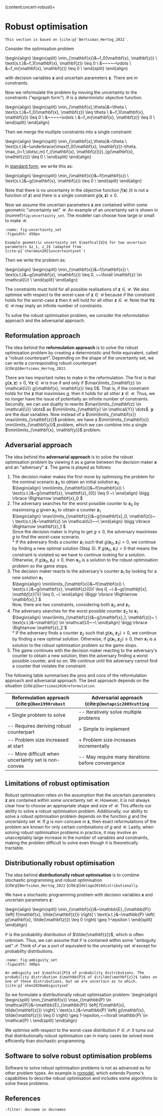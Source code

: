 (content:uncert-robust)=

# Robust optimisation

```{admonition} Robust optimisation
This section is based on {cite:p}`Bertsimas_Hertog_2022`.
```

Consider the optimisation problem

\begin{align}
    \begin{split}
        \min_{\mathbf{x}}&~f_0(\mathbf{x}, \mathbf{z}) \\
        \text{s.t.}&~f_1(\mathbf{x}, \mathbf{z}) \leq 0 \\
        &~~~~~\vdots \\
        &~f_m(\mathbf{x}, \mathbf{z}) \leq 0 \\
    \end{split}
\end{align}

with decision variables $\mathbf{x}$ and uncertain parameters $\mathbf{z}$. There are $m$ constraints.

Now we reformulate the problem by moving the uncertainty to the constraints ("epigraph form"). $\theta$ is a deterministic objective function.

\begin{align}
    \begin{split}
        \min_{\mathbf{x},\theta}&~\theta \\
        \text{s.t.}&~f_0(\mathbf{x}, \mathbf{z}) \leq \theta \\
        &~f_1(\mathbf{x}, \mathbf{z}) \leq 0 \\
        &~~~~~\vdots \\
        &~f_m(\mathbf{x}, \mathbf{z}) \leq 0 \\
    \end{split}
\end{align}

Then we merge the multiple constraints into a single constraint:

\begin{align}
    \begin{split}
        \min_{\mathbf{x},\theta}&~\theta \\
        \text{s.t.}&~\underbrace{\max\{f_0(\mathbf{x}, \mathbf{z})-\theta, \max_{i=1,\dotsc,m} f_i(\mathbf{x}, \mathbf{z})\}}_{g(\mathbf{x}, \mathbf{z})} \leq 0 \\
    \end{split}
\end{align}

In [standard form](content:lp:standard-form), we write this as:

\begin{align}
    \begin{split}
        \min_{\mathbf{x}}&~f(\mathbf{x}) \\
        \text{s.t.}&~g(\mathbf{x}, \mathbf{z}) \leq 0 \\
    \end{split}
\end{align}

Note that there is no uncertainty in the objective function $f(\mathbf{x})$ (it is not a function of $\mathbf{z}$) and there is a single constraint $g(\mathbf{x}, \mathbf{z}) \leq 0$.

Now we assume the uncertain parameters $\mathbf{z}$ are contained within some geometric "uncertainty set" $\mathcal{U}$. An example of an uncertainty set is shown in {numref}`fig:uncertainty_set`. The modeler can choose how large or small to make $\mathcal{U}$.

```{figure} ../images/uncertainty_set.png
:name: fig:uncertainty_set
:figwidth: 450px

Example geometric uncertainty set $\mathcal{U}$ for two uncertain parameters $z_1, z_2$ (adapted from {cite:p}`cheramin2021uncertaintyset`)
```

Then we write the problem as:

\begin{align}
    \begin{split}
        \min_{\mathbf{x}}&~f(\mathbf{x}) \\
        \text{s.t.}&~g(\mathbf{x}, \mathbf{z}) \leq 0, ~~\forall \mathbf{z} \in \mathcal{U} \\
    \end{split}
\end{align}

The constraints must hold for all possible realisations of $\mathbf{z} \in \mathcal{U}$. We also optimise with respect to the worst-case of $\mathbf{z} \in \mathcal{U}$ because if the constraint holds for the worst-case $\mathbf{z}$ then it will hold for all other $\mathbf{z} \in \mathcal{U}$. Note that $\forall \mathbf{z} \in \mathcal{U}$ may imply an infinite number of constraints.

To solve the robust optimisation problem, we consider the reformulation approach and the adversarial approach.

## Reformulation approach

The idea behind the **reformulation approach** is to solve the robust optimisation problem by creating a deterministic and finite equivalent, called a "robust counterpart". Depending on the shape of the uncertainty set, we can write a corresponding robust counterpart {cite:p}`Bertsimas_Hertog_2022`.

There are two important notes to make in the reformulation. The first is that $g(\mathbf{x}, \mathbf{z}) \leq 0, ~\forall \mathbf{z} \in \mathcal{U}$ is true if and only if $\max\limits_{\mathbf{z} \in \mathcal{U}}  g(\mathbf{x}, \mathbf{z}) \leq 0$. That is, if the constraint holds for the $\mathbf{z}$ that maximises $g$, then it holds for all other $\mathbf{z} \in \mathcal{U}$. Thus, we no longer have the issue of potentially an infinite number of constraints. Secondly, we can use duality to rewrite $\max\limits_{\mathbf{z} \in \mathcal{U}} \dots$ as $\min\limits_{\mathbf{y} \in \mathcal{Y}} \dots$. $\mathbf{y}$ are the dual variables. Now instead of a $\min\limits_{\mathbf{x}} \max\limits_{\mathbf{z}}$ problem, we have a $\min\limits_{\mathbf{x}} \min\limits_{\mathbf{y}}$ problem, which we can combine into a single $\min\limits_{\mathbf{x}, \mathbf{y}}$ problem.

## Adversarial approach

The idea behind the **adversarial approach** is to solve the robust optimisation problem by viewing it as a game between the decision maker $\mathbf{x}$ and an "adversary" $\mathbf{z}$. The game is played as follows:

1. The decision maker makes the first move by optimising the problem for the nominal scenario $\mathbf{z}_{0}$ to obtain an initial solution $\mathbf{x}_0$ \
    $\begin{align}
        \min\limits_{\mathbf{x}}&~f(\mathbf{x}) \\
        \text{s.t.}&~g(\mathbf{x}, \mathbf{z}_{0}) \leq 0 ~\\
    \end{align}
    \bigg \rbrace \Rightarrow \mathbf{x}_0 $
2. The adversary searches for the worst possible counter to $\mathbf{x}_0$ by maximising $g$ given $\mathbf{x}_0$ to obtain a counter $\mathbf{z}_1$ \
    $\begin{align}
        \max\limits_{\mathbf{z}}&~g(\mathbf{x}_0, \mathbf{z})~ \\
        \text{s.t.}&~\mathbf{z} \in \mathcal{U}~~\\
    \end{align}
    \bigg \rbrace \Rightarrow \mathbf{z}_1  $ \
    Since the decision maker is trying to get $g \leq 0$, the adversary maximises $g$ to find the worst-case scenario. \
    $\ast$ If the adversary finds a counter $\mathbf{z}_1$ such that $g(\mathbf{x}_0, \mathbf{z}_1) > 0$, we continue by finding a new optimal solution (Step 3). If $g(\mathbf{x}_0, \mathbf{z}_1) > 0$ that means the constraint is violated so we have to continue looking for a solution. Otherwise, if $g(\mathbf{x}_0, \mathbf{z}_1) \leq 0$, then $\mathbf{x}_0$ is a solution to the robust optimisation problem so the game stops.
3.  The decision maker reacts to the adversary's counter $\mathbf{z}_1$ by looking for a new solution $\mathbf{x}_1$ \
    $\begin{align}
        \min\limits_{\mathbf{x}}&~f(\mathbf{x}) \\
        \text{s.t.}&~g(\mathbf{x}, \mathbf{z}_{0}) \leq 0, ~\\
        &~g(\mathbf{x}, \mathbf{z}_{1}) \leq 0, ~\\
    \end{align}
    \Biggr \rbrace \Rightarrow \mathbf{x}_1  $ \
    Now, there are two constraints, considering both $\mathbf{z}_0$ and $\mathbf{z}_1$.
4.  The adversary searches for the worst possible counter $\mathbf{z}_2$ to $\mathbf{x}_1$ \
    $\begin{align}
        \max\limits_{\mathbf{z}}&~g(\mathbf{x}_1, \mathbf{z})~ \\
        \text{s.t.}&~\mathbf{z} \in \mathcal{U}~~\\
    \end{align}
    \bigg \rbrace \Rightarrow \mathbf{z}_2  $ \
    $\ast$ If the adversary finds a counter $\mathbf{z}_2$ such that $g(\mathbf{x}_1, \mathbf{z}_2) > 0$, we continue by finding a new optimal solution. Otherwise, if $g(\mathbf{x}_1, \mathbf{z}_2) \leq 0$, then $\mathbf{x}_1$ is a solution to the robust optimisation problem so the game stops.
5.  The game continues with the decision maker reacting to the adversary's counter to obtain a new solution, then the adversary finding a worst possible counter, and so on. We continue until the adversary cannot find a counter that violates the constraint.

The following table summarises the pros and cons of the reformulation approach and adversarial approach. The best approach depends on the situation {cite:p}`bertsimas2016reformulation`.

| **Reformulation approach** {cite:p}`ben1998robust` | **Adversarial approach** {cite:p}`mutapcic2009cutting` |
| --- | --- |
| + Single problem to solve | -- Iteratively solve multiple problems |
| -- Requires deriving robust counterpart | + Simple to implement |
| -- Problem size increased at start | + Problem size increases incrementally |
| -- More difficult when uncertainty set is non-convex | -- May require many iterations before convergence |

## Limitations of robust optimisation

Robust optimisation relies on the assumption that the uncertain parameters $\mathbf{z}$ are contained within some uncertainty set $\mathcal{U}$. However, it is not always clear how to choose an appropriate shape and size of $\mathcal{U}$. This affects our ability to solve a robust optimisation problem. Additionally, our ability to solve a robust optimisation problem depends on the function $g$ and the uncertainty set $\mathcal{U}$. If $g$ is non-concave in $\mathbf{z}$, then exact reformulations of the problem are known for only certain combinations of $g$ and $\mathcal{U}$. Lastly, when solving robust optimisation problems in practice, it may involve an unacceptably large increase in the number of variables and constraints, making the problem difficult to solve even though it is theoretically tractable.

## Distributionally robust optimisation

The idea behind **distributionally robust optimisation** is to combine stochastic programming and robust optimisation {cite:p}`Bertsimas_Hertog_2022` {cite:p}`delage2010distributionally`.

We have a stochastic programming problem with decision variables $\mathbf{x}$ and uncertain parameters $\mathbf{z}$:

\begin{align}
    \begin{split}
        \min_{\mathbf{x}}&~\mathbb{E}_{\mathbb{P}} \left[ f(\mathbf{x}, \tilde{\mathbf{z}}) \right] \\
        \text{s.t.}&~\mathbb{P} \left( g(\mathbf{x}, \tilde{\mathbf{z}}) \leq 0 \right) \geq 1-\epsilon \\
    \end{split}
\end{align}

$\mathbb{P}$ is the probability distribution of $\tilde{\mathbf{z}}$, which is often unknown. Thus, we can assume that $\mathbb{P}$ is contained within some "ambiguity set" $\mathcal{P}$. Think of $\mathcal{P}$ as a sort of equivalent to the uncertainty set $\mathcal{U}$ except for probability distributions.

```{figure} ../images/DRO_ambiguity_set.png
:name: fig:ambiguity_set
:figwidth: 300px

An ambiguity set $\mathcal{P}$ of probability distributions. The probability distribution $\mathbb{P}$ of $\tilde{\mathbf{z}}$ takes on one of these distributions, but we are uncertain as to which. {cite:p}`shen2020ambiguityset`
```

So we formulate a distributionally robust optimisation problem:
\begin{align}
    \begin{split}
        \min_{\mathbf{x}} \max_{\mathbb{P} \in \mathcal{P}}&~\mathbb{E}_{\mathbb{P}} \left[ f(\mathbf{x}, \tilde{\mathbf{z}}) \right] \\
        \text{s.t.}&~\mathbb{P} \left( g(\mathbf{x}, \tilde{\mathbf{z}}) \leq 0 \right) \geq 1-\epsilon,~~\forall \mathbb{P} \in \mathcal{P} \\
    \end{split}
\end{align}

We optimise with respect to the worst-case distribution $\mathbb{P} \in \mathcal{P}$. It turns out that distributionally robust optimisation can in many cases be solved more efficiently than stochastic programming.

## Software to solve robust optimisation problems

Software to solve robust optimisation problems is not as advanced as for other problem types. An example is [romodel](https://github.com/cog-imperial/romodel), which extends Pyomo's capabilities to describe robust optimisation and includes some algorithms to solve these problems.

## References

```{bibliography}
:filter: docname in docnames
```
